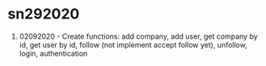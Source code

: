 # sn292020

1. 02092020 - Create functions: add company, add user, get company by id, get user by id, follow (not implement accept follow yet), unfollow, login, authentication
